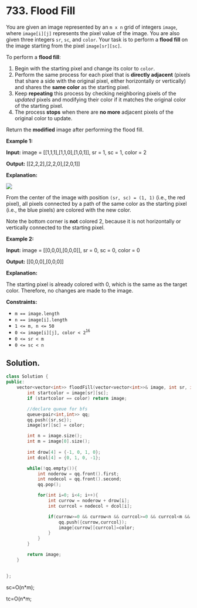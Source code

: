 # 733. Flood Fill

You are given an image represented by an `m x n` grid of integers `image`, where `image[i][j]` represents the pixel value of the image. You are also given three integers `sr`, `sc`, and `color`. Your task is to perform a **flood fill** on the image starting from the pixel `image[sr][sc]`.

To perform a **flood fill**:

1. Begin with the starting pixel and change its color to `color`.
2. Perform the same process for each pixel that is **directly adjacent** (pixels that share a side with the original pixel, either horizontally or vertically) and shares the **same color** as the starting pixel.
3. Keep **repeating** this process by checking neighboring pixels of the _updated_ pixels and modifying their color if it matches the original color of the starting pixel.
4. The process **stops** when there are **no more** adjacent pixels of the original color to update.

Return the **modified** image after performing the flood fill.

&#x20;

**Example 1:**

**Input:** image = \[\[1,1,1],\[1,1,0],\[1,0,1]], sr = 1, sc = 1, color = 2

**Output:** \[\[2,2,2],\[2,2,0],\[2,0,1]]

**Explanation:**

![](https://assets.leetcode.com/uploads/2021/06/01/flood1-grid.jpg)

From the center of the image with position `(sr, sc) = (1, 1)` (i.e., the red pixel), all pixels connected by a path of the same color as the starting pixel (i.e., the blue pixels) are colored with the new color.

Note the bottom corner is **not** colored 2, because it is not horizontally or vertically connected to the starting pixel.

**Example 2:**

**Input:** image = \[\[0,0,0],\[0,0,0]], sr = 0, sc = 0, color = 0

**Output:** \[\[0,0,0],\[0,0,0]]

**Explanation:**

The starting pixel is already colored with 0, which is the same as the target color. Therefore, no changes are made to the image.

&#x20;

**Constraints:**

* `m == image.length`
* `n == image[i].length`
* `1 <= m, n <= 50`
* `0 <= image[i][j], color < 2`<sup>`16`</sup>
* `0 <= sr < m`
* `0 <= sc < n`



## Solution.

```cpp
class Solution {
public:
    vector<vector<int>> floodFill(vector<vector<int>>& image, int sr, int sc, int color) {
        int startcolor = image[sr][sc];
        if (startcolor == color) return image;

        //declare queue for bfs
        queue<pair<int,int>> qq;
        qq.push({sr,sc});
        image[sr][sc] = color;

        int n = image.size();
        int m = image[0].size();
        
        int drow[4] = {-1, 0, 1, 0};
        int dcol[4] = {0, 1, 0, -1};

        while(!qq.empty()){
            int noderow = qq.front().first;
            int nodecol = qq.front().second;
            qq.pop();

            for(int i=0; i<4; i++){
                int currow = noderow + drow[i];
                int currcol = nodecol + dcol[i];

                if(currow>=0 && currow<n && currcol>=0 && currcol<m && image[currow][currcol]==startcolor){
                    qq.push({currow,currcol});
                    image[currow][currcol]=color;
                }
            }
        }

        return image; 
    }

    
};
```



sc=O(n\*m);&#x20;

tc=O(n\*m;&#x20;

